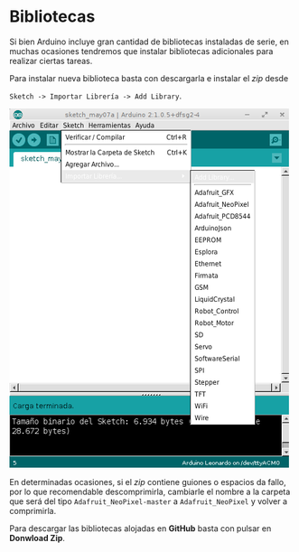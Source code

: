 # Bibliotecas

Si bien Arduino incluye gran cantidad de bibliotecas instaladas de serie, en muchas ocasiones tendremos que instalar
bibliotecas adicionales para realizar ciertas tareas.

Para instalar nueva biblioteca basta con descargarla e instalar el _zip_ desde

`Sketch -> Importar Librería -> Add Library`.

![Instalar](instalar.png)


En determinadas ocasiones, si el _zip_ contiene guiones o espacios da fallo, por lo que recomendable descomprimirla,
cambiarle el nombre a la carpeta que será del tipo `Adafruit_NeoPixel-master` a `Adafruit_NeoPixel` y volver a comprimirla.

Para descargar las bibliotecas alojadas en **GitHub** basta con pulsar en **Donwload Zip**.

